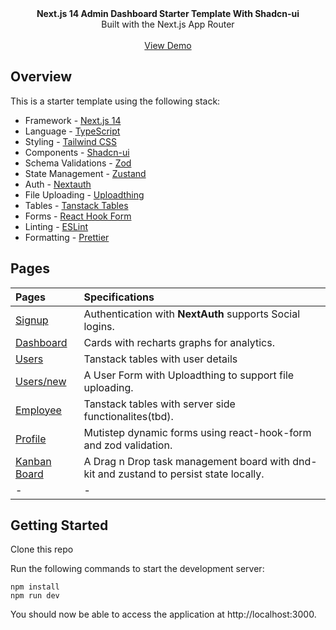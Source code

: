 <picture>
  <source media="(prefers-color-scheme: dark)" srcset="https://user-images.githubusercontent.com/9113740/201498864-2a900c64-d88f-4ed4-b5cf-770bcb57e1f5.png">
  <source media="(prefers-color-scheme: light)" srcset="https://user-images.githubusercontent.com/9113740/201498152-b171abb8-9225-487a-821c-6ff49ee48579.png">
</picture>

<div align="center"><strong>Next.js 14 Admin Dashboard Starter Template With Shadcn-ui</strong></div>
<div align="center">Built with the Next.js App Router</div>
<br />
<div align="center">
<a href="https://next-shadcn-dashboard-starter.vercel.app">View Demo</a>
<span>
</div>

## Overview

This is a starter template using the following stack:

- Framework - [Next.js 14](https://nextjs.org/13)
- Language - [TypeScript](https://www.typescriptlang.org)
- Styling - [Tailwind CSS](https://tailwindcss.com)
- Components - [Shadcn-ui](https://ui.shadcn.com)
- Schema Validations - [Zod](https://zod.dev)
- State Management - [Zustand](https://zustand-demo.pmnd.rs)
- Auth - [Nextauth](https://next-auth.js.org)
- File Uploading - [Uploadthing](https://uploadthing.com)
- Tables - [Tanstack Tables](https://ui.shadcn.com/docs/components/data-table)
- Forms - [React Hook Form](https://ui.shadcn.com/docs/components/form)
- Linting - [ESLint](https://eslint.org)
- Formatting - [Prettier](https://prettier.io)

## Pages

| Pages                                                                             | Specifications                                           |
| :-------------------------------------------------------------------------------- | :------------------------------------------------------- |
| [Signup](https://next-shadcn-dashboard-starter.vercel.app/)                       | Authentication with **NextAuth** supports Social logins. |
| [Dashboard](https://next-shadcn-dashboard-starter.vercel.app/dashboard)           | Cards with recharts graphs for analytics.                |
| [Users](https://next-shadcn-dashboard-starter.vercel.app/dashboard/user)          | Tanstack tables with user details                        |
| [Users/new](https://next-shadcn-dashboard-starter.vercel.app/dashboard/user/new)  | A User Form with Uploadthing to support file uploading.  |
| [Employee](https://next-shadcn-dashboard-starter.vercel.app/dashboard/employee)   | Tanstack tables with server side functionalites(tbd).    |
| [Profile](https://next-shadcn-dashboard-starter.vercel.app/dashboard/profile)     | Mutistep dynamic forms using react-hook-form and zod validation. |
| [Kanban Board](https://next-shadcn-dashboard-starter.vercel.app/dashboard/kanban) | A Drag n Drop task management board with dnd-kit and zustand to persist state locally.                |
| -                                                                                 | -                                                        |

## Getting Started

Clone this repo

Run the following commands to start the development server:

```
npm install
npm run dev
```

You should now be able to access the application at http://localhost:3000.
